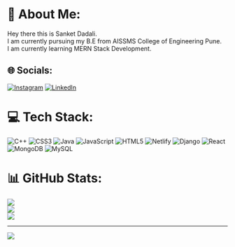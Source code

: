 # 💫 About Me:
Hey there this is Sanket Dadali.<br>I am currently pursuing my B.E from AISSMS College of Engineering Pune.<br>I am currently learning MERN Stack Development.


## 🌐 Socials:
[![Instagram](https://img.shields.io/badge/Instagram-%23E4405F.svg?logo=Instagram&logoColor=white)](https://instagram.com/sanketdadali) [![LinkedIn](https://img.shields.io/badge/LinkedIn-%230077B5.svg?logo=linkedin&logoColor=white)](https://www.linkedin.com/in/sanket-dadali-537028241/)

# 💻 Tech Stack:
![C++](https://img.shields.io/badge/c++-%2300599C.svg?style=for-the-badge&logo=c%2B%2B&logoColor=white) ![CSS3](https://img.shields.io/badge/css3-%231572B6.svg?style=for-the-badge&logo=css3&logoColor=white) ![Java](https://img.shields.io/badge/java-%23ED8B00.svg?style=for-the-badge&logo=java&logoColor=white) ![JavaScript](https://img.shields.io/badge/javascript-%23323330.svg?style=for-the-badge&logo=javascript&logoColor=%23F7DF1E) ![HTML5](https://img.shields.io/badge/html5-%23E34F26.svg?style=for-the-badge&logo=html5&logoColor=white) ![Netlify](https://img.shields.io/badge/netlify-%23000000.svg?style=for-the-badge&logo=netlify&logoColor=#00C7B7) ![Django](https://img.shields.io/badge/django-%23092E20.svg?style=for-the-badge&logo=django&logoColor=white) ![React](https://img.shields.io/badge/react-%2320232a.svg?style=for-the-badge&logo=react&logoColor=%2361DAFB) ![MongoDB](https://img.shields.io/badge/MongoDB-%234ea94b.svg?style=for-the-badge&logo=mongodb&logoColor=white) ![MySQL](https://img.shields.io/badge/mysql-%2300f.svg?style=for-the-badge&logo=mysql&logoColor=white)
# 📊 GitHub Stats:
![](https://github-readme-stats.vercel.app/api?username=poseidonsanket&theme=dark&hide_border=false&include_all_commits=false&count_private=false)<br/>
![](https://github-readme-streak-stats.herokuapp.com/?user=poseidonsanket&theme=dark&hide_border=false)<br/>
![](https://github-readme-stats.vercel.app/api/top-langs/?username=poseidonsanket&theme=dark&hide_border=false&include_all_commits=false&count_private=false&layout=compact)

---
[![](https://visitcount.itsvg.in/api?id=poseidonsanket&icon=0&color=0)](https://visitcount.itsvg.in)

<!-- Proudly created with GPRM ( https://gprm.itsvg.in ) -->
